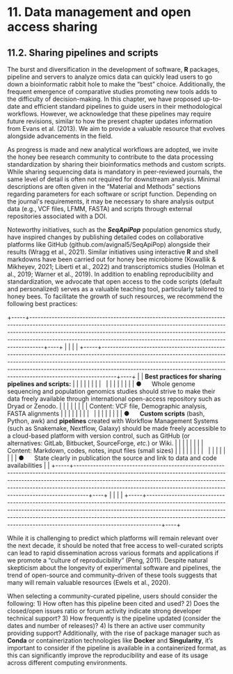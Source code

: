 # 11. Data management and open access sharing

## 11.2. Sharing pipelines and scripts

The burst and diversification in the development of software, **R** packages, pipeline and servers to analyze omics data can quickly lead users to go down a bioinformatic rabbit hole to make the “best” choice. Additionally, the frequent emergence of comparative studies promoting new tools adds to the difficulty of decision-making. In this chapter, we have proposed up-to-date and efficient standard pipelines to guide users in their methodological workflows. However, we acknowledge that these pipelines may require future revisions, similar to how the present chapter updates information from Evans et al. (2013). We aim to provide a valuable resource that evolves alongside advancements in the field.

As progress is made and new analytical workflows are adopted, we invite the honey bee research community to contribute to the data processing standardization by sharing their bioinformatics methods and custom scripts. While sharing sequencing data is mandatory in peer-reviewed journals, the same level of detail is often not required for downstream analysis. Minimal descriptions are often given in the “Material and Methods” sections regarding parameters for each software or script function. Depending on the journal's requirements, it may be necessary to share analysis output data (e.g., VCF files, LFMM, FASTA) and scripts through external repositories associated with a DOI.

Noteworthy initiatives, such as the ***SeqApiPop*** population genomics study, have inspired changes by publishing detailed codes on collaborative platforms like GitHub (github.com/avignal5/SeqApiPop) alongside their results (Wragg et al., 2021). Similar initiatives using interactive **R** and shell markdowns have been carried out for honey bee microbiome (Kowallik & Mikheyev, 2021; Liberti et al., 2022) and transcriptomics studies (Holman et al., 2019; Warner et al., 2019). In addition to enabling reproducibility and standardization, we advocate that open access to the code scripts (default and personalized) serves as a valuable teaching tool, particularly tailored to honey bees. To facilitate the growth of such resources, we recommend the following best practices:

+-----+-----------------------------------------------------------------------------------------------------------------------------------------------------------------------------------------------------------------------------------------------------------------------------------------------------------------------------+----+
|     |                                                                                                                                                                                                                                                                                                                             |    |
+-----+-----------------------------------------------------------------------------------------------------------------------------------------------------------------------------------------------------------------------------------------------------------------------------------------------------------------------------+----+
|     | **Best practices for sharing pipelines and scripts:**                                                                                                                                                                                                                                                                       |    |
|     |                                                                                                                                                                                                                                                                                                                             |    |
|     |                                                                                                                                                                                                                                                                                                                             |    |
|     |                                                                                                                                                                                                                                                                                                                             |    |
|     | ●      Whole genome sequencing and population genomics studies should strive to make their data freely available through international open-access repository such as Dryad or Zenodo.                                                                                                                                      |    |
|     |                                                                                                                                                                                                                                                                                                                             |    |
|     | Content: VCF file, Demographic analysis, FASTA alignments                                                                                                                                                                                                                                                                   |    |
|     |                                                                                                                                                                                                                                                                                                                             |    |
|     |                                                                                                                                                                                                                                                                                                                             |    |
|     |                                                                                                                                                                                                                                                                                                                             |    |
|     | ●      **Custom scripts** (bash, Python, awk) and **pipelines** created with Workflow Management Systems (such as Snakemake, Nextflow, Galaxy) should be made freely accessible to a cloud-based platform with version control, such as GitHub (or alternatives: GitLab, Bitbucket, SourceForge, *etc.*) or Wiki.           |    |
|     |                                                                                                                                                                                                                                                                                                                             |    |
|     | Content: Markdown, codes, notes, input files (small sizes)                                                                                                                                                                                                                                                                  |    |
|     |                                                                                                                                                                                                                                                                                                                             |    |
|     |                                                                                                                                                                                                                                                                                                                             |    |
|     |                                                                                                                                                                                                                                                                                                                             |    |
|     | ●      State clearly in publication the source and link to data and code availabilities                                                                                                                                                                                                                                     |    |
+-----+-----------------------------------------------------------------------------------------------------------------------------------------------------------------------------------------------------------------------------------------------------------------------------------------------------------------------------+----+
|     |                                                                                                                                                                                                                                                                                                                             |    |
+-----+-----------------------------------------------------------------------------------------------------------------------------------------------------------------------------------------------------------------------------------------------------------------------------------------------------------------------------+----+

While it is challenging to predict which platforms will remain relevant over the next decade, it should be noted that free access to well-curated scripts can lead to rapid dissemination across various formats and applications if we promote a “culture of reproducibility” (Peng, 2011). Despite natural skepticism about the longevity of experimental software and pipelines, the trend of open-source and community-driven of these tools suggests that many will remain valuable resources (Ewels et al., 2020).

When selecting a community-curated pipeline, users should consider the following: 1) How often has this pipeline been cited and used? 2) Does the closed/open issues ratio or forum activity indicate strong developer technical support? 3) How frequently is the pipeline updated (consider the dates and number of releases)? 4) Is there an active user community providing support? Additionally, with the rise of package manager such as **Conda** or containerization technologies like **Docker** and **Singularity**, it’s important to consider if the pipeline is available in a containerized format, as this can significantly improve the reproducibility and ease of its usage across different computing environments.
